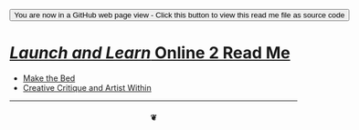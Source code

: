 <span style=display:none; >[You are now in a GitHub source code view - click this link to view Read Me file as a web page]( https://launchandlearn.github.io/index.html#online-version2/README.md "View file as a web page." ) </span>

<div><input type=button onclick="window.location.href='https://github.com/launchandlearn/launchandlearn.github.io/tree/master/online-version2'";
value='You are now in a GitHub web page view - Click this button to view this read me file as source code' class="btn btn-primary" title="Download versions available for you to remix" ></div>

# [_Launch and Learn_ Online 2 Read Me]( #online-version2/README.md )



* [Make the Bed]( https://launchandlearn.github.io/index.html#online-version2/map-02-make-the-bed.md )
* [Creative Critique and Artist Within]( https://launchandlearn.github.io/index.html#online-version2/map-06-creative-critique-and-artist-within.md )


***

#### <center title="hello!" >❦</center>
